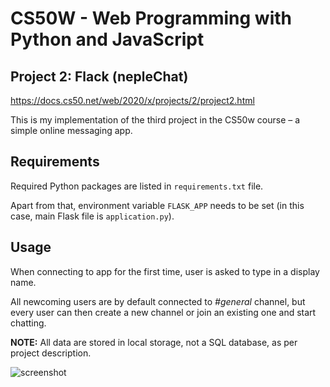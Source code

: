 # CS50W - Web Programming with Python and JavaScript
## Project 2: Flack (nepleChat)

https://docs.cs50.net/web/2020/x/projects/2/project2.html

This is my implementation of the third project in the CS50w course – a simple online messaging app.

## Requirements
Required Python packages are listed in `requirements.txt` file.

Apart from that, environment variable `FLASK_APP` needs to be set (in this case, main Flask file is `application.py`).

## Usage
When connecting to app for the first time, user is asked to type in a display name.

All newcoming users are by default connected to *#general* channel, but every user can then create a new channel or join an existing one and start chatting.

**NOTE:** All data are stored in local storage, not a SQL database, as per project description.

![screenshot](https://i.ibb.co/Hnh9ZMy/neplechat2.png)
